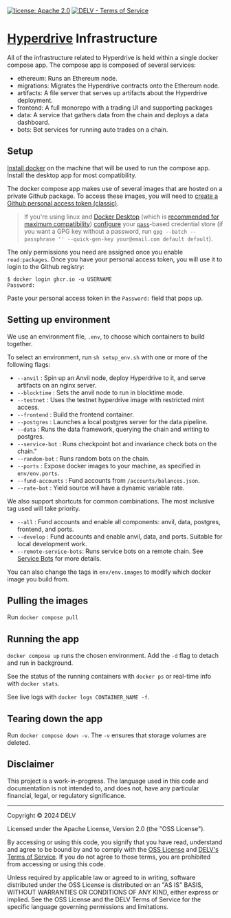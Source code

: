 [![license: Apache 2.0](https://img.shields.io/badge/License-Apache_2.0-lightgrey)](http://www.apache.org/licenses/LICENSE-2.0)
[![DELV - Terms of Service](https://img.shields.io/badge/DELV-Terms_of_Service-orange)](https://delv-public.s3.us-east-2.amazonaws.com/delv-terms-of-service.pdf)

# [Hyperdrive](https://hyperdrive.delv.tech) Infrastructure

All of the infrastructure related to Hyperdrive is held within a single docker
compose app. The compose app is composed of several services:
- ethereum: Runs an Ethereum node.
- migrations: Migrates the Hyperdrive contracts onto the Ethereum node.
- artifacts: A file server that serves up artifacts about the Hyperdrive deployment.
- frontend: A full monorepo with a trading UI and supporting packages
- data: A service that gathers data from the chain and deploys a data dashboard.
- bots: Bot services for running auto trades on a chain.

## Setup

[Install docker](https://docs.docker.com/engine/install/) on the machine that
will be used to run the compose app. Install the desktop app for most compatibility.

The docker compose app makes use of several images that are hosted on a private Github package. To access
these images, you will need to [create a Github personal access token (classic)](https://docs.github.com/en/authentication/keeping-your-account-and-data-secure/creating-a-personal-access-token#creating-a-personal-access-token-classic).

> If you're using linux and [Docker Desktop](https://docs.docker.com/desktop/)
> (which is [recommended for maximum compatibility](https://docs.docker.com/desktop/faqs/linuxfaqs/#why-does-docker-desktop-for-linux-run-a-vm))
> [configure](https://docs.docker.com/desktop/get-started/#credentials-management-for-linux-users) your [`pass`](https://wiki.archlinux.org/title/Pass)-based credential store
> (if you want a GPG key without a password, run `gpg --batch --passphrase '' --quick-gen-key your@email.com default default`).

The only permissions you need are assigned once you enable `read:packages`.
Once you have your personal access token, you will use it to login to the Github registry:

```
$ docker login ghcr.io -u USERNAME
Password:
```

Paste your personal access token in the `Password:` field that pops up.

## Setting up environment

We use an environment file, `.env`, to choose which containers to build together.

To select an environment, run `sh setup_env.sh` with one or more of the following flags:

- `--anvil` : Spin up an Anvil node, deploy Hyperdrive to it, and serve artifacts on an nginx server.
- `--blocktime` : Sets the anvil node to run in blocktime mode.
- `--testnet` : Uses the testnet hyperdrive image with restricted mint access.
- `--frontend` : Build the frontend container.
- `--postgres` : Launches a local postgres server for the data pipeline.
- `--data` : Runs the data framework, querying the chain and writing to postgres.
- `--service-bot` : Runs checkpoint bot and invariance check bots on the chain."
- `--random-bot` : Runs random bots on the chain.
- `--ports` : Expose docker images to your machine, as specified in `env/env.ports`.
- `--fund-accounts` : Fund accounts from `/accounts/balances.json`.
- `--rate-bot` : Yield source will have a dynamic variable rate.

We also support shortcuts for common combinations. The most inclusive tag used will take priority.

- `--all` : Fund accounts and enable all components: anvil, data, postgres, frontend, and ports.
- `--develop` : Fund accounts and enable anvil, data, and ports. Suitable for local development work.
- `--remote-service-bots`: Runs service bots on a remote chain. See [Service Bots](./service-bots.md) for more details.

You can also change the tags in `env/env.images` to modify which docker image you build from.

## Pulling the images

Run `docker compose pull`

## Running the app

`docker compose up` runs the chosen environment. Add the `-d` flag to detach and run in background.

See the status of the running containers with `docker ps` or real-time info with `docker stats`.

See live logs with `docker logs CONTAINER_NAME -f`.

## Tearing down the app

Run `docker compose down -v`. The `-v` ensures that storage volumes are deleted.


## Disclaimer

This project is a work-in-progress.
The language used in this code and documentation is not intended to, and does not, have any particular financial, legal, or regulatory significance.

---

Copyright © 2024  DELV

Licensed under the Apache License, Version 2.0 (the "OSS License").

By accessing or using this code, you signify that you have read, understand and agree to be bound by and to comply with the [OSS License](http://www.apache.org/licenses/LICENSE-2.0) and [DELV's Terms of Service](https://delv-public.s3.us-east-2.amazonaws.com/delv-terms-of-service.pdf). If you do not agree to those terms, you are prohibited from accessing or using this code.

Unless required by applicable law or agreed to in writing, software distributed under the OSS License is distributed on an "AS IS" BASIS, WITHOUT WARRANTIES OR CONDITIONS OF ANY KIND, either express or implied. See the OSS License and the DELV Terms of Service for the specific language governing permissions and limitations.
